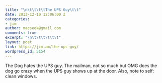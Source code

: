 ```yaml
---
title: "\n\t\t\t\tThe UPS Guy\t\t"
date: 2013-12-10 12:06:00 Z
categories:
- jim
author: macseek@gmail.com
comments: true
excerpt: "\n\t\t\t\t\t\t"
layout: post
link: https://jim.am/the-ups-guy/
wordpress_id: 5154
---
```


The Dog hates the UPS guy. The mailman, not so much but OMG does the dog go crazy when the UPS guy shows up at the door. Also, note to self: clean windows.


		

